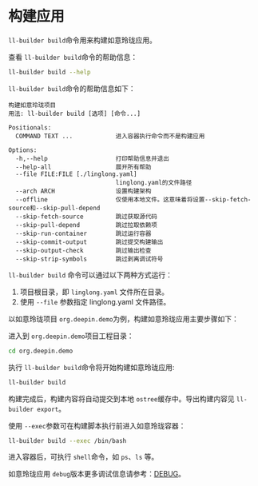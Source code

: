 <!--
SPDX-FileCopyrightText: 2023 UnionTech Software Technology Co., Ltd.

SPDX-License-Identifier: LGPL-3.0-or-later
-->

# 构建应用

`ll-builder build`命令用来构建如意玲珑应用。

查看 `ll-builder build`命令的帮助信息：

```bash
ll-builder build --help
```

`ll-builder build`命令的帮助信息如下：

```text
构建如意玲珑项目
用法: ll-builder build [选项] [命令...]

Positionals:
  COMMAND TEXT ...            进入容器执行命令而不是构建应用

Options:
  -h,--help                   打印帮助信息并退出
  --help-all                  展开所有帮助
  --file FILE:FILE [./linglong.yaml]
                              linglong.yaml的文件路径
  --arch ARCH                 设置构建架构
  --offline                   仅使用本地文件。这意味着将设置--skip-fetch-source和--skip-pull-depend
  --skip-fetch-source         跳过获取源代码
  --skip-pull-depend          跳过拉取依赖项
  --skip-run-container        跳过运行容器
  --skip-commit-output        跳过提交构建输出
  --skip-output-check         跳过输出检查
  --skip-strip-symbols        跳过剥离调试符号
```

`ll-builder build` 命令可以通过以下两种方式运行：

1. 项目根目录，即 `linglong.yaml` 文件所在目录。
2. 使用 `--file` 参数指定 linglong.yaml 文件路径。

以如意玲珑项目 `org.deepin.demo`为例，构建如意玲珑应用主要步骤如下：

进入到 `org.deepin.demo`项目工程目录：

```bash
cd org.deepin.demo
```

执行 `ll-builder build`命令将开始构建如意玲珑应用:

```bash
ll-builder build
```

构建完成后，构建内容将自动提交到本地 `ostree`缓存中。导出构建内容见 `ll-builder export`。

使用 `--exec`参数可在构建脚本执行前进入如意玲珑容器：

```bash
ll-builder build --exec /bin/bash
```

进入容器后，可执行 `shell`命令，如 `ps`、`ls` 等。

如意玲珑应用 `debug`版本更多调试信息请参考：[DEBUG](../debug/debug.md)。
